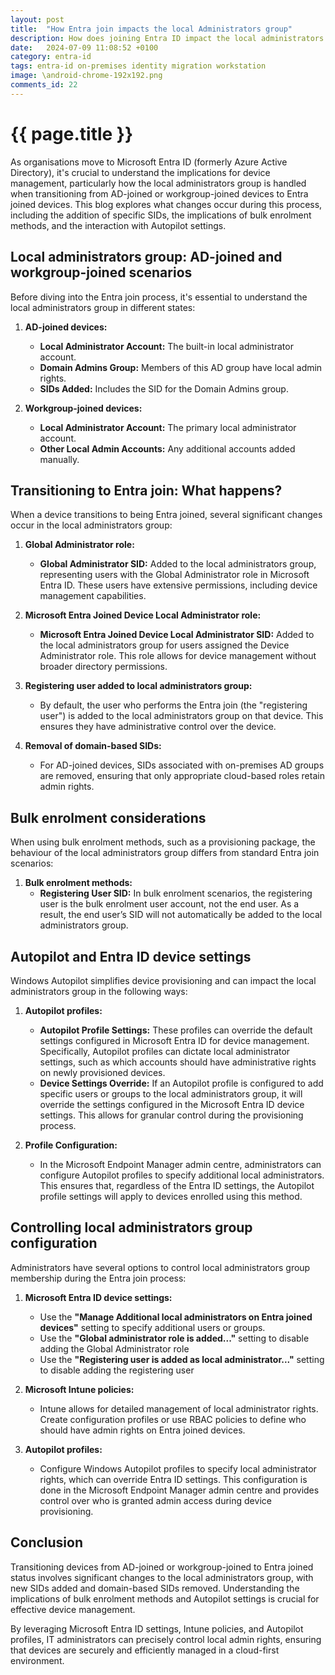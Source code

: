 ```yaml
---
layout: post
title:  "How Entra join impacts the local Administrators group"
description: How does joining Entra ID impact the local administrators group.  What is added and what is removed when you join Entra ID
date:   2024-07-09 11:08:52 +0100
category: entra-id
tags: entra-id on-premises identity migration workstation
image: \android-chrome-192x192.png
comments_id: 22
---
```

<h1>{{ page.title }}</h1>


As organisations move to Microsoft Entra ID (formerly Azure Active Directory), it's crucial to understand the implications for device management, particularly how the local administrators group is handled when transitioning from AD-joined or workgroup-joined devices to Entra joined devices. This blog explores what changes occur during this process, including the addition of specific SIDs, the implications of bulk enrolment methods, and the interaction with Autopilot settings.

## Local administrators group: AD-joined and workgroup-joined scenarios

Before diving into the Entra join process, it's essential to understand the local administrators group in different states:

1. **AD-joined devices:**
   - **Local Administrator Account:** The built-in local administrator account.
   - **Domain Admins Group:** Members of this AD group have local admin rights.
   - **SIDs Added:** Includes the SID for the Domain Admins group.

2. **Workgroup-joined devices:**
   - **Local Administrator Account:** The primary local administrator account.
   - **Other Local Admin Accounts:** Any additional accounts added manually.

## Transitioning to Entra join: What happens?

When a device transitions to being Entra joined, several significant changes occur in the local administrators group:

1. **Global Administrator role:**
   - **Global Administrator SID:** Added to the local administrators group, representing users with the Global Administrator role in Microsoft Entra ID. These users have extensive permissions, including device management capabilities.

2. **Microsoft Entra Joined Device Local Administrator role:**
   - **Microsoft Entra Joined Device Local Administrator SID:** Added to the local administrators group for users assigned the Device Administrator role. This role allows for device management without broader directory permissions.

3. **Registering user added to local administrators group:**
   - By default, the user who performs the Entra join (the "registering user") is added to the local administrators group on that device. This ensures they have administrative control over the device.

4. **Removal of domain-based SIDs:**
   - For AD-joined devices, SIDs associated with on-premises AD groups are removed, ensuring that only appropriate cloud-based roles retain admin rights.

## Bulk enrolment considerations

When using bulk enrolment methods, such as a provisioning package, the behaviour of the local administrators group differs from standard Entra join scenarios:

1. **Bulk enrolment methods:**
   - **Registering User SID:** In bulk enrolment scenarios, the registering user is the bulk enrolment user account, not the end user. As a result, the end user’s SID will not automatically be added to the local administrators group. 

## Autopilot and Entra ID device settings

Windows Autopilot simplifies device provisioning and can impact the local administrators group in the following ways:

1. **Autopilot profiles:**
   - **Autopilot Profile Settings:** These profiles can override the default settings configured in Microsoft Entra ID for device management. Specifically, Autopilot profiles can dictate local administrator settings, such as which accounts should have administrative rights on newly provisioned devices.
   - **Device Settings Override:** If an Autopilot profile is configured to add specific users or groups to the local administrators group, it will override the settings configured in the Microsoft Entra ID device settings. This allows for granular control during the provisioning process.

2. **Profile Configuration:**
   - In the Microsoft Endpoint Manager admin centre, administrators can configure Autopilot profiles to specify additional local administrators. This ensures that, regardless of the Entra ID settings, the Autopilot profile settings will apply to devices enrolled using this method.

## Controlling local administrators group configuration

Administrators have several options to control local administrators group membership during the Entra join process:

1. **Microsoft Entra ID device settings:**
   - Use the **"Manage Additional local administrators on Entra joined devices"** setting to specify additional users or groups. 
   - Use the **"Global administrator role is added..."** setting to disable adding the Global Administrator role
   - Use the **"Registering user is added as local administrator..."** setting to disable adding the registering user

2. **Microsoft Intune policies:**
   - Intune allows for detailed management of local administrator rights. Create configuration profiles or use RBAC policies to define who should have admin rights on Entra joined devices.

3. **Autopilot profiles:**
   - Configure Windows Autopilot profiles to specify local administrator rights, which can override Entra ID settings. This configuration is done in the Microsoft Endpoint Manager admin centre and provides control over who is granted admin access during device provisioning.

## Conclusion

Transitioning devices from AD-joined or workgroup-joined to Entra joined status involves significant changes to the local administrators group, with new SIDs added and domain-based SIDs removed. Understanding the implications of bulk enrolment methods and Autopilot settings is crucial for effective device management.

By leveraging Microsoft Entra ID settings, Intune policies, and Autopilot profiles, IT administrators can precisely control local admin rights, ensuring that devices are securely and efficiently managed in a cloud-first environment.

